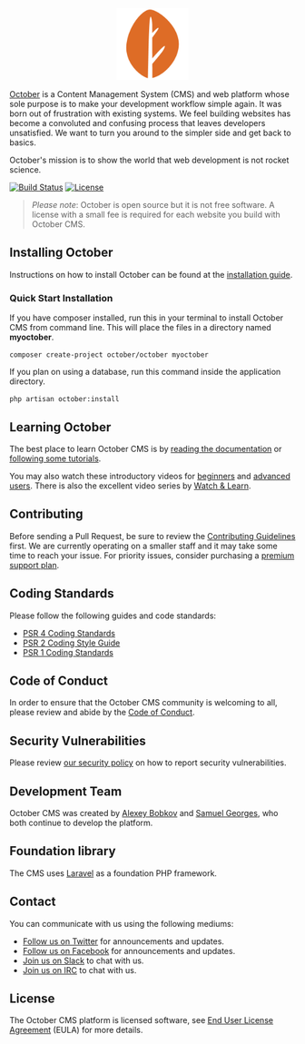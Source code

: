 <p align="center">
    <img src="https://github.com/octobercms/october/blob/master/themes/demo/assets/images/october.png?raw=true" alt="October" width="25%" height="25%" />
</p>

[October](https://octobercms.com) is a Content Management System (CMS) and web platform whose sole purpose is to make your development workflow simple again. It was born out of frustration with existing systems. We feel building websites has become a convoluted and confusing process that leaves developers unsatisfied. We want to turn you around to the simpler side and get back to basics.

October's mission is to show the world that web development is not rocket science.

[![Build Status](https://travis-ci.org/octobercms/october.svg?branch=develop)](https://travis-ci.org/octobercms/october)
[![License](https://poser.pugx.org/october/october/license.svg)](./LICENSE.md)

> *Please note*: October is open source but it is not free software. A license with a small fee is required for each website you build with October CMS.

## Installing October

Instructions on how to install October can be found at the [installation guide](https://octobercms.com/docs/setup/installation).

### Quick Start Installation

If you have composer installed, run this in your terminal to install October CMS from command line. This will place the files in a directory named **myoctober**.

    composer create-project october/october myoctober

If you plan on using a database, run this command inside the application directory.

    php artisan october:install

## Learning October

The best place to learn October CMS is by [reading the documentation](https://octobercms.com/docs) or [following some tutorials](https://octobercms.com/support/articles/tutorials).

You may also watch these introductory videos for [beginners](https://vimeo.com/79963873) and [advanced users](https://vimeo.com/172202661). There is also the excellent video series by [Watch & Learn](https://watch-learn.com/series/making-websites-with-october-cms).

## Contributing

Before sending a Pull Request, be sure to review the [Contributing Guidelines](.github/CONTRIBUTING.md) first. We are currently operating on a smaller staff and it may take some time to reach your issue. For priority issues, consider purchasing a [premium support plan](https://octobercms.com/premium-support).

## Coding Standards

Please follow the following guides and code standards:

* [PSR 4 Coding Standards](https://github.com/php-fig/fig-standards/blob/master/accepted/PSR-4-autoloader.md)
* [PSR 2 Coding Style Guide](https://github.com/php-fig/fig-standards/blob/master/accepted/PSR-2-coding-style-guide.md)
* [PSR 1 Coding Standards](https://github.com/php-fig/fig-standards/blob/master/accepted/PSR-1-basic-coding-standard.md)

## Code of Conduct

In order to ensure that the October CMS community is welcoming to all, please review and abide by the [Code of Conduct](CODE_OF_CONDUCT.md).

## Security Vulnerabilities

Please review [our security policy](https://github.com/octobercms/october/security/policy) on how to report security vulnerabilities.

## Development Team

October CMS was created by [Alexey Bobkov](https://www.linkedin.com/in/alexey-bobkov-232ba02b/) and [Samuel Georges](https://www.linkedin.com/in/samuel-georges-0a964131/), who both continue to develop the platform.

## Foundation library

The CMS uses [Laravel](https://laravel.com) as a foundation PHP framework.

## Contact

You can communicate with us using the following mediums:

* [Follow us on Twitter](https://twitter.com/octobercms) for announcements and updates.
* [Follow us on Facebook](https://facebook.com/octobercms) for announcements and updates.
* [Join us on Slack](https://octobercms-slack.herokuapp.com/) to chat with us.
* [Join us on IRC](https://octobercms.com/chat) to chat with us.

## License

The October CMS platform is licensed software, see [End User License Agreement](./LICENSE.md) (EULA) for more details.
